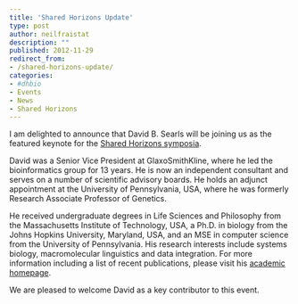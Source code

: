 ```yaml
---
title: 'Shared Horizons Update'
type: post
author: neilfraistat
description: ""
published: 2012-11-29
redirect_from: 
- /shared-horizons-update/
categories:
- #dhbio
- Events
- News
- Shared Horizons
---
```

I am delighted to announce that David B. Searls will be joining us as the featured keynote for the [Shared Horizons symposia](http://web.archive.org/web/20151224001854/http://mith.umd.edu/sharedhorizons/).

David was a Senior Vice President at GlaxoSmithKline, where he led the bioinformatics group for 13 years. He is now an independent consultant and serves on a number of scientific advisory boards. He holds an adjunct appointment at the University of Pennsylvania, USA, where he was formerly Research Associate Professor of Genetics.

He received undergraduate degrees in Life Sciences and Philosophy from the Massachusetts Institute of Technology, USA, a Ph.D. in biology from the Johns Hopkins University, Maryland, USA, and an MSE in computer science from the University of Pennsylvania. His research interests include systems biology, macromolecular linguistics and data integration. For more information including a list of recent publications, please visit his [academic homepage](http://www.med.upenn.edu/apps/faculty/index.php/g306/c425/p6363).

We are pleased to welcome David as a key contributor to this event.
